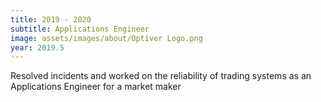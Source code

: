 ```yaml
---
title: 2019 - 2020
subtitle: Applications Engineer
image: assets/images/about/Optiver Logo.png
year: 2019.5
---
```


Resolved incidents and worked on the reliability of trading systems as an Applications Engineer for a market maker

<!-- 
Played an integral role in a demanding and fast paced environment for a company that trades derivatives in the highly competitive Asian Markets.

• Involved in monitoring and assessing the health of the trading platform (deployed on CentOS) using in-house tools and open sources software (Grafana) in order to foresee and mitigate potential outages

• Collaborated with developers and traders to consistently improve operational reliability (through staging changes for critical applications) and help implement a sustainable and efficient deployment pipeline (utilising Bitbucket and Bamboo)

• Extracted relevant information from infrastructure engineers, developers and traders along with system logs on trading machines to determine appropriate course of action during a trading event; communicated relevant decision (rollback, trading with limited capacity or trading halt) with all relevant parties and engaged in root cause analysis and retrospectives when appropriate

• Developed operational tools in Python utilising CI/CD pipeline (specifically Git and Ansible) and engaged in activities that promoted operations oriented development focus
 -->
